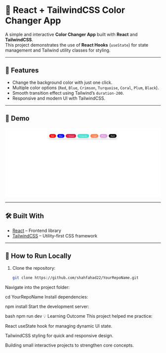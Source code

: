 # 🎨 React + TailwindCSS Color Changer App

A simple and interactive **Color Changer App** built with **React** and **TailwindCSS**.  
This project demonstrates the use of **React Hooks** (`useState`) for state management and Tailwind utility classes for styling.  

---

## 🔑 Features
- Change the background color with just one click.
- Multiple color options (`Red`, `Blue`, `Crimson`, `Turquoise`, `Coral`, `Plum`, `Black`).
- Smooth transition effect using Tailwind’s `duration-200`.
- Responsive and modern UI with TailwindCSS.

---

## 🚀 Demo
![App Screenshot](https://github.com/shahfahad22/React-Projects-Collection/blob/98515e61a390509cdecc176c208e1e038c510882/05-Bg%20Changer/src/assets/bg%20changer.png) 

---

## 🛠️ Built With
- [React](https://react.dev/) – Frontend library
- [TailwindCSS](https://tailwindcss.com/) – Utility-first CSS framework

---

## 📂 How to Run Locally

1. Clone the repository:
   ```bash
   git clone https://github.com/shahfahad22/YourRepoName.git
Navigate into the project folder:

cd YourRepoName
Install dependencies:

npm install
Start the development server:

bash
npm run dev
💡 Learning Outcome
This project helped me practice:

React useState hook for managing dynamic UI state.

TailwindCSS styling for quick and responsive design.

Building small interactive projects to strengthen core concepts.
